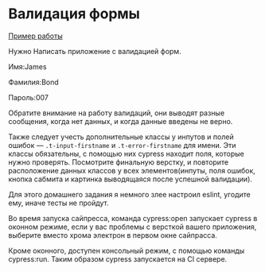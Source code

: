 # Валидация формы

[Пример работы](homework-form-validation.surge.sh)

Нужно Написать приложение с валидацией форм.

Имя:James

Фамилия:Bond

Пароль:007

Обратите внимание на работу валидаций, они выводят разные сообщения, когда нет
данных, и когда данные введены не верно.

Также следует учесть дополнительные классы у инпутов и полей ошибок —
`.t-input-firstname` и `.t-error-firstname` для имени. Эти классы обязательны, с
помощью них cypress находит поля, которые нужно проверять. Посмотрите финальную
верстку, и повторите расположение данных классов у всех элементов(инпуты, поля
ошибок, кнопка сабмита и картинка выводящаяся после успешной валидации).

Для этого домашнего задания я немного злее настроил eslint, угодите ему, иначе
тесты не пройдут.

Во время запуска сайпресса, команда cypress:open запускает cypress в оконном
режиме, если у вас проблемы с версткой вашего приложения, выберите вместо хрома
электрон в первом окне сайпрасса.

Кроме оконного, доступен консольный режим, с помощью команды cypress:run. Таким
образом cypress запускается на CI сервере.
